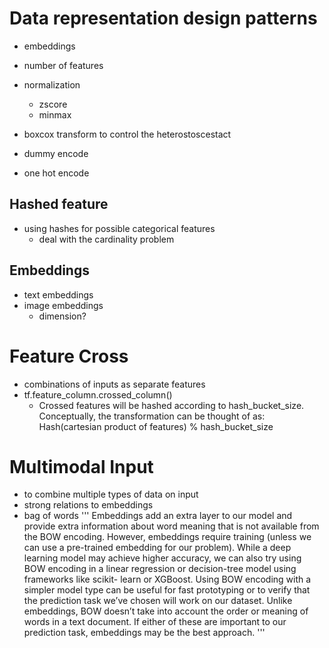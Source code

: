 
# Data representation design patterns

- embeddings
- number of features
- normalization
    -   zscore
    -   minmax
- boxcox transform to control the heterostoscestact

- dummy encode
- one hot encode

## Hashed feature

- using hashes for possible categorical features
    - deal with the cardinality problem

## Embeddings

- text embeddings
- image embeddings
    - dimension?

# Feature Cross

-  combinations of inputs as separate features
- tf.feature_column.crossed_column()
    - Crossed features will be hashed according to hash_bucket_size. Conceptually, the transformation can be thought of as: Hash(cartesian product of features) % hash_bucket_size

# Multimodal Input

- to combine multiple types of data on input
- strong relations to embeddings
- bag of words
'''
Embeddings add an extra layer to our model and provide extra information about
word meaning that is not available from the BOW encoding. However, embeddings
require training (unless we can use a pre-trained embedding for our problem). While
a deep learning model may achieve higher accuracy, we can also try using BOW
encoding in a linear regression or decision-tree model using frameworks like scikit-
learn or XGBoost. Using BOW encoding with a simpler model type can be useful for
fast prototyping or to verify that the prediction task we’ve chosen will work on our
dataset. Unlike embeddings, BOW doesn’t take into account the order or meaning of
words in a text document. If either of these are important to our prediction task,
embeddings may be the best approach.
'''








